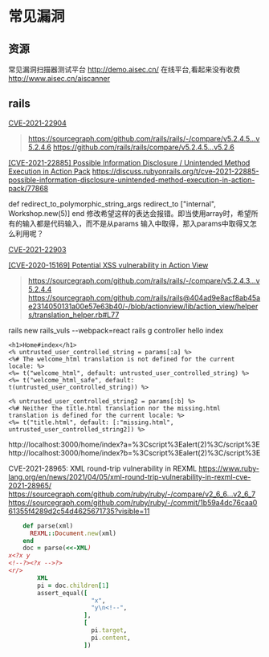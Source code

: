 # 常见漏洞

## 资源
常见漏洞扫描器测试平台
http://demo.aisec.cn/
在线平台,看起来没有收费
http://www.aisec.cn/aiscanner

## rails

[CVE-2021-22904](https://groups.google.com/g/rubyonrails-security/c/Pf1TjkOBdyQ)
> https://sourcegraph.com/github.com/rails/rails/-/compare/v5.2.4.5...v5.2.4.6
> https://github.com/rails/rails/compare/v5.2.4.5...v5.2.6

[[CVE-2021-22885] Possible Information Disclosure / Unintended Method Execution in Action Pack](https://groups.google.com/g/rubyonrails-security/c/NiQl-48cXYI)
https://discuss.rubyonrails.org/t/cve-2021-22885-possible-information-disclosure-unintended-method-execution-in-action-pack/77868

  def redirect_to_polymorphic_string_args
    redirect_to ["internal", Workshop.new(5)]
  end
修改希望这样的表达会报错。即当使用array时，希望所有的输入都是代码输入，而不是从params 输入中取得，那入params中取得又怎么利用呢？

[CVE-2021-22903](https://discuss.rubyonrails.org/t/cve-2021-22903-possible-open-redirect-vulnerability-in-action-pack/77867)
> 

[[CVE-2020-15169] Potential XSS vulnerability in Action View](https://groups.google.com/g/rubyonrails-security/c/b-C9kSGXYrc)
> https://sourcegraph.com/github.com/rails/rails/-/compare/v5.2.4.3...v5.2.4.4
> https://sourcegraph.com/github.com/rails/rails@404ad9e8acf8ab45ae2314050131a00e57e63b40/-/blob/actionview/lib/action_view/helpers/translation_helper.rb#L77

rails new rails_vuls --webpack=react
rails g controller hello index

```erb
<h1>Home#index</h1>
<% untrusted_user_controlled_string = params[:a] %>
<%# The welcome_html translation is not defined for the current locale: %>
<%= t("welcome_html", default: untrusted_user_controlled_string) %>
<%= t("welcome_html_safe", default: t(untrusted_user_controlled_string)) %>

<% untrusted_user_controlled_string2 = params[:b] %>
<%# Neither the title.html translation nor the missing.html translation is defined for the current locale: %>
<%= t("title.html", default: [:"missing.html", untrusted_user_controlled_string2]) %>
```
http://localhost:3000/home/index?a=%3Cscript%3Ealert(2)%3C/script%3E
http://localhost:3000/home/index?b=%3Cscript%3Ealert(2)%3C/script%3E


CVE-2021-28965: XML round-trip vulnerability in REXML
https://www.ruby-lang.org/en/news/2021/04/05/xml-round-trip-vulnerability-in-rexml-cve-2021-28965/
https://sourcegraph.com/github.com/ruby/ruby/-/compare/v2_6_6...v2_6_7
https://sourcegraph.com/github.com/ruby/ruby/-/commit/1b59a4dc76caa061355f4289d2c54d4625671735?visible=11
```ruby
    def parse(xml)
      REXML::Document.new(xml)
    end
    doc = parse(<<-XML)
x<?x y
<!--?><?x -->?>
<r/>
        XML
        pi = doc.children[1]
        assert_equal([
                       "x",
                       "y\n<!--",
                     ],
                     [
                       pi.target,
                       pi.content,
                     ])
```